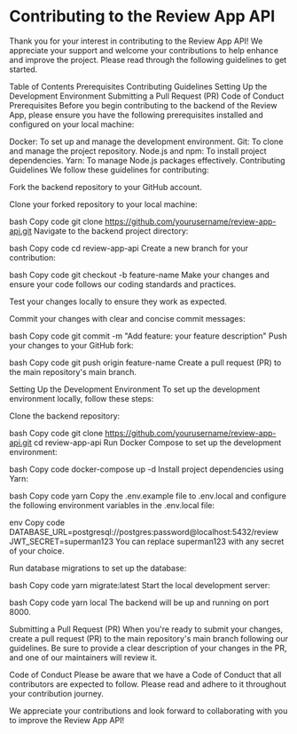 # Contributing to the Review App API

Thank you for your interest in contributing to the Review App API! We appreciate your support and welcome your contributions to help enhance and improve the project. Please read through the following guidelines to get started.

Table of Contents
Prerequisites
Contributing Guidelines
Setting Up the Development Environment
Submitting a Pull Request (PR)
Code of Conduct
Prerequisites
Before you begin contributing to the backend of the Review App, please ensure you have the following prerequisites installed and configured on your local machine:

Docker: To set up and manage the development environment.
Git: To clone and manage the project repository.
Node.js and npm: To install project dependencies.
Yarn: To manage Node.js packages effectively.
Contributing Guidelines
We follow these guidelines for contributing:

Fork the backend repository to your GitHub account.

Clone your forked repository to your local machine:

bash
Copy code
git clone https://github.com/yourusername/review-app-api.git
Navigate to the backend project directory:

bash
Copy code
cd review-app-api
Create a new branch for your contribution:

bash
Copy code
git checkout -b feature-name
Make your changes and ensure your code follows our coding standards and practices.

Test your changes locally to ensure they work as expected.

Commit your changes with clear and concise commit messages:

bash
Copy code
git commit -m "Add feature: your feature description"
Push your changes to your GitHub fork:

bash
Copy code
git push origin feature-name
Create a pull request (PR) to the main repository's main branch.

Setting Up the Development Environment
To set up the development environment locally, follow these steps:

Clone the backend repository:

bash
Copy code
git clone https://github.com/yourusername/review-app-api.git
cd review-app-api
Run Docker Compose to set up the development environment:

bash
Copy code
docker-compose up -d
Install project dependencies using Yarn:

bash
Copy code
yarn
Copy the .env.example file to .env.local and configure the following environment variables in the .env.local file:

env
Copy code
DATABASE_URL=postgresql://postgres:password@localhost:5432/review
JWT_SECRET=superman123
You can replace superman123 with any secret of your choice.

Run database migrations to set up the database:

bash
Copy code
yarn migrate:latest
Start the local development server:

bash
Copy code
yarn local
The backend will be up and running on port 8000.

Submitting a Pull Request (PR)
When you're ready to submit your changes, create a pull request (PR) to the main repository's main branch following our guidelines. Be sure to provide a clear description of your changes in the PR, and one of our maintainers will review it.

Code of Conduct
Please be aware that we have a Code of Conduct that all contributors are expected to follow. Please read and adhere to it throughout your contribution journey.

We appreciate your contributions and look forward to collaborating with you to improve the Review App API!
